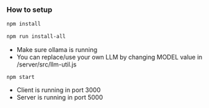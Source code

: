 ### How to setup

```bash
npm install
```

```bash
npm run install-all
```

- Make sure ollama is running
- You can replace/use your own LLM by changing MODEL value in /server/src/llm-util.js 
```
npm start
```
- Client is running in port 3000
- Server is running in port 5000